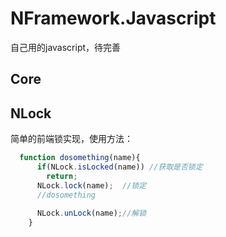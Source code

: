 # NFramework.Javascript
自己用的javascript，待完善

## Core

## NLock
简单的前端锁实现，使用方法：

```javascript
  function dosomething(name){
      if(NLock.isLocked(name)) //获取是否锁定
        return;
      NLock.lock(name);  //锁定
      //dosomething
      
      NLock.unLock(name);//解锁
    }
```
